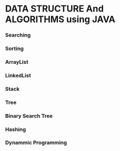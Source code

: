 # DATA STRUCTURE And ALGORITHMS using JAVA


### Searching
### Sorting
### ArrayList
### LinkedList
### Stack
### Tree
### Binary Search Tree
### Hashing
### Dynammic Programming